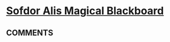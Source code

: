 # [Sofdor Alis Magical Blackboard](https://toph.co/p/sofdor-alis-magical-blackboard)

## __COMMENTS__

> 


